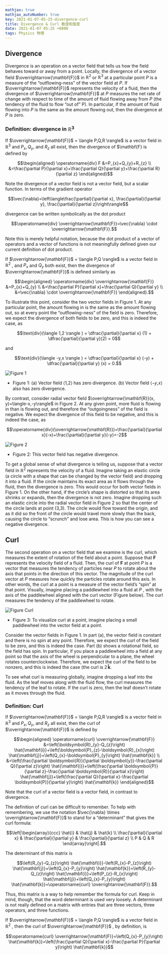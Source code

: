 ```yaml
---
mathjax: true
mathjax_autoNumber: true
key: 2021-01-07-05-25-divergence-curl
title: Divergence & Curl 散度和旋度
date: 2021-01-07 05:25 +0800
tags: Physics 物理
---
```


## Divergence

Divergence is an operation on a vector field that tells us how the field behaves toward or away from a point. Locally, the divergence of a vector field $\overrightarrow{\mathbf{F}}$ in $\mathbb{R}^2$ or $\mathbb{R}^3$ at a particular point $P$ is a measure of the “outflowing-ness” of the vector field at $P$.
If $\overrightarrow{\mathbf{F}}$ represents the velocity of a fluid, then the divergence of $\overrightarrow{\mathbf{F}}$ at $P$ measures the net rate of change with respect to time of the amount of fluid flowing away from $P$ (the tendency of the fluid to flow “out of” P). In particular, if the amount of fluid flowing into $P$ is the same as the amount flowing out, then the divergence at $P$ is zero.

### Definition: divergence in $\mathbb{R}^3$

If $\overrightarrow{\mathbf{F}}$ = \langle P,Q,R \rangle$ is a vector field in $\mathbb{R}^3$ and $P_x, \, Q_y,$ and $R_z$ all exist, then the divergence of $\mathbf{F} is defined by

$$\begin{aligned}
\operatorname{div} F &=P_{x}+Q_{y}+R_{z} \\
&=\frac{\partial P}{\partial x}+\frac{\partial Q}{\partial y}+\frac{\partial R}{\partial z}
\end{aligned}$$

Note the divergence of a vector field is not a vector field, but a scalar function. In terms of the gradient operator

$$\vec{\nabla}=\left\langle\frac{\partial}{\partial x}, \frac{\partial}{\partial y}, \frac{\partial}{\partial z}\right\rangle$$

divergence can be written symbolically as the dot product

$$\operatorname{div} \overrightarrow{\mathbf{F}}=\vec{\nabla} \cdot \overrightarrow{\mathbf{F}}.$$

Note this is merely helpful notation, because the dot product of a vector of operators and a vector of functions is not meaningfully defined given our current definition of dot product.

If $\overrightarrow{\mathbf{F}}$ = \langle P,Q \rangle$ is a vector field in $\mathbb{R}^2$ , and $P_{x}$ and $Q_{y}$ both exist, then the divergence of $\overrightarrow{\mathbf{F}}$ is defined similarly as

$$\begin{aligned}
\operatorname{div} \overrightarrow{\mathbf{F}} &=P_{x}+Q_{y} \\
&=\frac{\partial P}{\partial x}+\frac{\partial Q}{\partial y} \\
&=\vec{\nabla} \cdot \overrightarrow{\mathbf{F}}
\end{aligned}.$$

To illustrate this point, consider the two vector fields in Figure 1. At any particular point, the amount flowing in is the same as the amount flowing out, so at every point the “outflowing-ness” of the field is zero. Therefore, we expect the divergence of both fields to be zero, and this is indeed the case, as

$$\text{div}(\langle 1,2 \rangle ) = \dfrac{\partial}{\partial x} (1) + \dfrac{\partial}{\partial y}(2) = 0$$

and

$$\text{div}(\langle -y,x \rangle ) = \dfrac{\partial}{\partial x} (-y) + \dfrac{\partial}{\partial y} (x) = 0.$$

![Figure 1](https://tenetai.com/iclass/d1.jpg)

- Figure 1: (a) Vector field ⟨1,2⟩ has zero divergence. (b) Vector field ⟨−𝑦,𝑥⟩ also has zero divergence.

By contrast, consider radial vector field $\overrightarrow{\mathbf{R}}(x, y)=\langle-x,-y\rangle$ in Figure 2. At any given point, more fluid is flowing in than is flowing out, and therefore the “outgoingness” of the field is negative. We expect the divergence of this field to be negative, and this is indeed the case, as

$$\operatorname{div}(\overrightarrow{\mathbf{R}})=\frac{\partial}{\partial x}(-x)+\frac{\partial}{\partial y}(-y)=-2$$

![Figure 2](https://tenetai.com/iclass/d2.jpg)

- Figure 2: This vector field has negative divergence.

To get a global sense of what divergence is telling us, suppose that a vector field in $\mathbb{R}^2$ represents the velocity of a fluid. Imagine taking an elastic circle (a circle with a shape that can be changed by the vector field) and dropping it into a fluid. If the circle maintains its exact area as it flows through the fluid, then the divergence is zero. This would occur for both vector fields in Figure 1. On the other hand, if the circle’s shape is distorted so that its area shrinks or expands, then the divergence is not zero. Imagine dropping such an elastic circle into the radial vector field in Figure 2 so that the center of the circle lands at point (3,3). The circle would flow toward the origin, and as it did so the front of the circle would travel more slowly than the back, causing the circle to “scrunch” and lose area. This is how you can see a negative divergence.

## Curl

The second operation on a vector field that we examine is the curl, which measures the extent of rotation of the field about a point. Suppose that $\mathbf{F}$ represents the velocity field of a fluid. Then, the curl of $\mathbf{F}$ at point $P$ is a vector that measures the tendency of particles near $P$ to rotate about the axis that points in the direction of this vector. The magnitude of the curl vector at $P$ measures how quickly the particles rotate around this axis. In other words, the curl at a point is a measure of the vector field’s “spin” at that point. Visually, imagine placing a paddlewheel into a fluid at $P$ , with the axis of the paddlewheel aligned with the curl vector (Figure below). The curl measures the tendency of the paddlewheel to rotate.

![Figure Curl](https://tenetai.com/iclass/c1.jpg)

- Figure 3: To visualize curl at a point, imagine placing a small paddlewheel into the vector field at a point.

Consider the vector fields in Figure 1. In part (a), the vector field is constant and there is no spin at any point. Therefore, we expect the curl of the field to be zero, and this is indeed the case. Part (b) shows a rotational field, so the field has spin. In particular, if you place a paddlewheel into a field at any point so that the axis of the wheel is perpendicular to a plane, the wheel rotates counterclockwise. Therefore, we expect the curl of the field to be nonzero, and this is indeed the case (the curl is $2\,\mathbf{\hat k}$.

To see what curl is measuring globally, imagine dropping a leaf into the fluid. As the leaf moves along with the fluid flow, the curl measures the tendency of the leaf to rotate. If the curl is zero, then the leaf doesn’t rotate as it moves through the fluid.

### Definition: Curl

If $\overrightarrow{\mathbf{F}}$ = \langle P,Q,R \rangle$ is a vector field in $\mathbb{R}^3$ and $P_x, \, Q_y,$ and $R_z$ all exist, then the curl of $\overrightarrow{\mathbf{F}}$ is defined by

$$\begin{aligned}
\operatorname{curl} \overrightarrow{\mathbf{F}} &=\left(\boldsymbol{R}_{y}-Q_{z}\right) \hat{\mathbf{i}}+\left(\boldsymbol{P}_{z}-\boldsymbol{R}_{x}\right) \hat{\mathbf{j}}+\left(Q_{x}-\boldsymbol{P}_{y}\right) \hat{\mathbf{k}} \\
&=\left(\frac{\partial \boldsymbol{R}}{\partial \boldsymbol{y}}-\frac{\partial Q}{\partial z}\right) \hat{\mathbf{i}}+\left(\frac{\partial \boldsymbol{P}}{\partial z}-\frac{\partial \boldsymbol{R}}{\partial x}\right) \hat{\mathbf{j}}+\left(\frac{\partial Q}{\partial x}-\frac{\partial \boldsymbol{P}}{\partial y}\right) \hat{\mathbf{k}}
\end{aligned}$$

Note that the curl of a vector field is a vector field, in contrast to divergence.

The definition of curl can be difficult to remember. To help with remembering, we use the notation $\vec{\nabla} \times \overrightarrow{\mathbf{F}}$ to stand for a “determinant” that gives the curl formula:

$$\left|\begin{array}{ccc}
\hat{i} & \hat{j} & \hat{k} \\
\frac{\partial}{\partial x} & \frac{\partial}{\partial y} & \frac{\partial}{\partial z} \\
P & Q & R
\end{array}\right|.$$

The determinant of this matrix is

$$\left(R_{y}-Q_{z}\right) \hat{\mathbf{i}}-\left(R_{x}-P_{z}\right) \hat{\mathbf{j}}+\left(Q_{x}-P_{y}\right) \hat{\mathbf{k}}=\left(R_{y}-Q_{z}\right) \hat{\mathbf{i}}+\left(P_{z}-R_{x}\right) \hat{\mathbf{j}}+\left(Q_{x}-P_{y}\right) \hat{\mathbf{k}}=\operatorname{curl} \overrightarrow{\mathbf{F}}.$$

Thus, this matrix is a way to help remember the formula for curl. Keep in mind, though, that the word determinant is used very loosely. A determinant is not really defined on a matrix with entries that are three vectors, three operators, and three functions.

If $\overrightarrow{\mathbf{F}}$ = \langle P,Q \rangle$ is a vector field in $\mathbb{R}^2$ , then the curl of $\overrightarrow{\mathbf{F}}$ , by definition, is

$$\operatorname{curl} \overrightarrow{\mathbf{F}}=\left(Q_{x}-P_{y}\right) \hat{\mathbf{k}}=\left(\frac{\partial Q}{\partial x}-\frac{\partial P}{\partial y}\right) \hat{\mathbf{k}}$$

<!--more-->
